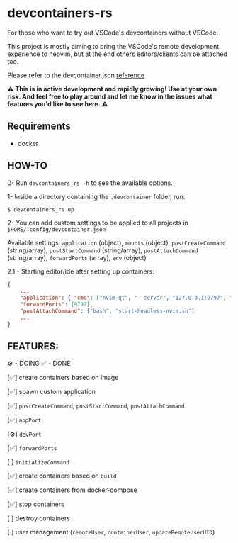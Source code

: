 # devcontainers-rs

For those who want to try out VSCode's devcontainers without VSCode.

This project is mostly aiming to bring the VSCode's remote development experience to neovim, but at
the end others editors/clients can be attached too.

Please refer to the devcontainer.json [reference](https://code.visualstudio.com/docs/remote/devcontainerjson-reference)

**⚠️ This is in active development and rapidly growing! Use at your own risk. And feel free to
play around and let me know in the issues what features you'd like to see here. ⚠️**

## Requirements

- docker

## HOW-TO

0- Run `devcontainers_rs -h` to see the available options.

1- Inside a directory containing the `.devcontainer` folder, run:

```bash
$ devcontainers_rs up
```

2- You can add custom settings to be applied to all projects in `$HOME/.config/devcontainer.json`

Available settings: `application` (object), `mounts` (object), `postCreateCommand` (string/array), `postStartCommand` (string/array), `postAttachCommand` (string/array), `forwardPorts` (array), `env` (object)

2.1 - Starting editor/ide after setting up containers:

```json
{
    ...
    "application": { "cmd": ["nvim-qt", "--server", "127.0.0.1:9797", "--nofork"] },
    "forwardPorts": [9797],
    "postAttachCommand": ["bash", "start-headless-nvim.sh"]
    ...
}
```

## FEATURES:

⚙️ - DOING
✅ - DONE

[✅] create containers based on image

[✅] spawn custom application

[✅] `postCreateCommand`, `postStartCommand`, `postAttachCommand`

[✅] `appPort`

[⚙️] `devPort`

[✅] `forwardPorts`

[ ] `initializeCommand`

[✅] create containers based on `build`

[✅] create containers from docker-compose

[✅] stop containers

[ ] destroy containers

[ ] user management (`remoteUser`,  `containerUser`, `updateRemoteUserUID`)

